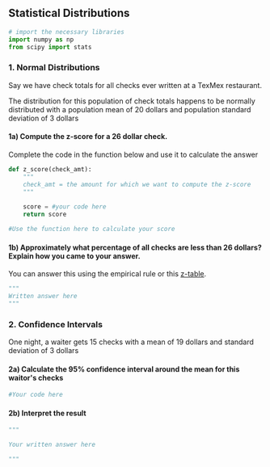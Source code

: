 ## Statistical Distributions


```python
# import the necessary libraries
import numpy as np
from scipy import stats
```

### 1. Normal Distributions

Say we have check totals for all checks ever written at a TexMex restaurant. 

The distribution for this population of check totals happens to be normally distributed with a population mean of 20 dollars and population standard deviation of 3 dollars

#### 1a) Compute the z-score for a 26 dollar check. 

Complete the code in the function below and use it to calculate the answer


```python
def z_score(check_amt):
    """
    check_amt = the amount for which we want to compute the z-score
    """
    
    score = #your code here
    return score

#Use the function here to calculate your score
```

#### 1b) Approximately what percentage of all checks are less than 26 dollars? Explain how you came to your answer.

You can answer this using the empirical rule or this [z-table](https://www.math.arizona.edu/~rsims/ma464/standardnormaltable.pdf).


```python
"""
Written answer here
"""
```

### 2. Confidence Intervals

One night, a waiter gets 15 checks with a mean of 19 dollars and standard deviation of 3 dollars

#### 2a) Calculate the 95% confidence interval around the mean for this waitor's checks


```python
#Your code here
```

#### 2b) Interpret the result


```python
"""

Your written answer here

"""
```
